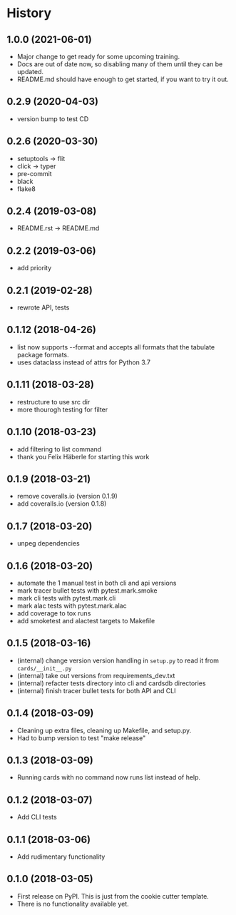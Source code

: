 History
=======

1.0.0 (2021-06-01)
------------------
- Major change to get ready for some upcoming training.
- Docs are out of date now, so disabling many of them until they can be updated.
- README.md should have enough to get started, if you want to try it out.

0.2.9 (2020-04-03)
------------------
- version bump to test CD

0.2.6 (2020-03-30)
------------------
- setuptools -> flit
- click -> typer
- pre-commit
- black
- flake8

0.2.4 (2019-03-08)
------------------
- README.rst -> README.md

0.2.2 (2019-03-06)
------------------
- add priority

0.2.1 (2019-02-28)
------------------
- rewrote API, tests

0.1.12 (2018-04-26)
------------------
- list now supports --format and accepts all formats that the tabulate package
formats.
- uses dataclass instead of attrs for Python 3.7

0.1.11 (2018-03-28)
------------------
- restructure to use src dir
- more thourogh testing for filter

0.1.10 (2018-03-23)
------------------
- add filtering to list command
- thank you Felix Häberle for starting this work

0.1.9 (2018-03-21)
------------------
- remove coveralls.io (version 0.1.9)
- add coveralls.io (version 0.1.8)

0.1.7 (2018-03-20)
------------------
- unpeg dependencies

0.1.6 (2018-03-20)
------------------
- automate the 1 manual test in both cli and api versions
- mark tracer bullet tests with pytest.mark.smoke
- mark cli tests with pytest.mark.cli
- mark alac tests with pytest.mark.alac
- add coverage to tox runs
- add smoketest and alactest targets to Makefile

0.1.5 (2018-03-16)
------------------
- (internal) change version version handling in `setup.py` to read it from `cards/__init__.py`
- (internal) take out versions from requirements_dev.txt
- (internal) refacter tests directory into cli and cardsdb directories
- (internal) finish tracer bullet tests for both API and CLI

0.1.4 (2018-03-09)
------------------

-   Cleaning up extra files, cleaning up Makefile, and setup.py.
-   Had to bump version to test "make release"

0.1.3 (2018-03-09)
------------------

-   Running cards with no command now runs list instead of help.

0.1.2 (2018-03-07)
------------------

-   Add CLI tests

0.1.1 (2018-03-06)
------------------

-   Add rudimentary functionality

0.1.0 (2018-03-05)
------------------

-   First release on PyPI. This is just from the cookie cutter template.
-   There is no functionality available yet.
